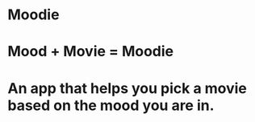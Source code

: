 # Moodie
# Mood + Movie = Moodie
# An app that helps you pick a movie based on the mood you are in.
